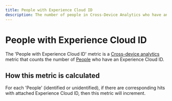 ```yaml
---
title: People with Experience Cloud ID
description: The number of people in Cross-Device Analytics who have an Experience Cloud ID.
---
```

# People with Experience Cloud ID

The 'People with Experience Cloud ID' metric is a [Cross-device analytics](../cda/overview.md) metric that counts the number of [People](people.md) who have an Experience Cloud ID.

## How this metric is calculated

For each 'People' (identified or unidentified), if there are corresponding hits with attached Experience Cloud ID, then this metric will increment.
